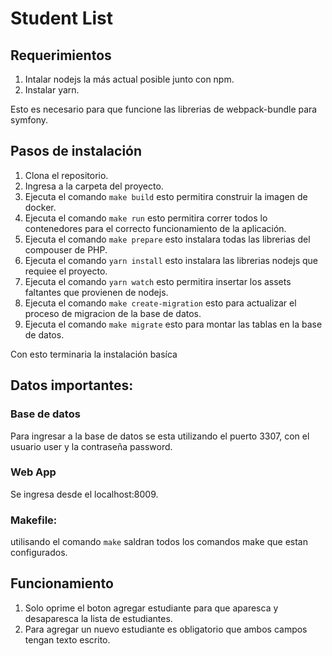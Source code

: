 # Student List
## Requerimientos
1. Intalar nodejs la más actual posible junto con npm.
2. Instalar yarn.

Esto es necesario para que funcione las librerias de webpack-bundle para symfony.

## Pasos de instalación
1. Clona el repositorio.
2. Ingresa a la carpeta del proyecto.
3. Ejecuta el comando `make build` esto permitira construir la imagen de docker.
4. Ejecuta el comando `make run` esto permitira correr todos lo contenedores para el correcto funcionamiento de la aplicación.
5. Ejecuta el comando `make prepare` esto instalara todas las librerias del compouser de PHP.
6. Ejecuta el comando `yarn install` esto instalara las librerias nodejs que requiee el proyecto.
7. Ejecuta el comando `yarn watch` esto permitira insertar los assets faltantes que provienen de nodejs.
8. Ejecuta el comando `make create-migration` esto para actualizar el proceso de migracion de la base de datos.
9. Ejecuta el comando `make migrate` esto para montar las tablas en la base de datos.

Con esto terminaria la instalación basíca

## Datos importantes:
### Base de datos
Para ingresar a la base de datos se esta utilizando el puerto 3307, con el usuario user y la contraseña password.
### Web App
Se ingresa desde el localhost:8009.
### Makefile:
utilisando el comando `make`  saldran todos los comandos make que estan configurados.

## Funcionamiento

1. Solo oprime el boton agregar estudiante para que aparesca y desaparesca la lista de estudiantes.
2. Para agregar un nuevo estudiante es obligatorio que ambos campos tengan texto escrito.
